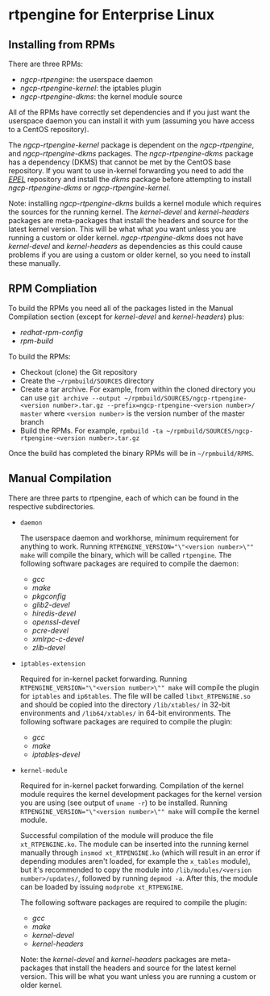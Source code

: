 rtpengine for Enterprise Linux
==================================

Installing from RPMs
--------------------

There are three RPMs:

- *ngcp-rtpengine*: the userspace daemon
- *ngcp-rtpengine-kernel*: the iptables plugin
- *ngcp-rtpengine-dkms*: the kernel module source

All of the RPMs have correctly set dependencies and if you just want the
userspace daemon you can install it with yum (assuming you have access to a
CentOS repository).

The *ngcp-rtpengine-kernel* package is dependent on the
*ngcp-rtpengine*, and *ngcp-rtpengine-dkms* packages. The
*ngcp-rtpengine-dkms* package has a dependency (DKMS) that cannot be met
by the CentOS base repository. If you want to use in-kernel forwarding you
need to add the [*EPEL*](http://fedoraproject.org/wiki/EPEL) repository and
install the *dkms* package before attempting to install
*ngcp-rtpengine-dkms* or *ngcp-rtpengine-kernel*.

Note: installing *ngcp-rtpengine-dkms* builds a kernel module which requires
the sources for the running kernel. The *kernel-devel* and *kernel-headers*
packages are meta-packages that install the headers and source for the latest
kernel version. This will be what what you want unless you are running a custom
or older kernel. *ngcp-rtpengine-dkms* does not have *kernel-devel* and
*kernel-headers* as dependencies as this could cause problems if you are using
a custom or older kernel, so you need to install these manually.


RPM Compliation
---------------

To build the RPMs you need all of the packages listed in the Manual Compilation
section (except for *kernel-devel* and *kernel-headers*) plus:

- *redhat-rpm-config*
- *rpm-build*

To build the RPMs:
- Checkout (clone) the Git repository
- Create the `~/rpmbuild/SOURCES` directory
- Create a tar archive.  For example, from within the cloned directory you can
  use
  `git archive --output ~/rpmbuild/SOURCES/ngcp-rtpengine-<version number>.tar.gz --prefix=ngcp-rtpengine-<version number>/ master`
  where `<version number>` is the version number of the master branch
- Build the RPMs. For example,
   `rpmbuild -ta ~/rpmbuild/SOURCES/ngcp-rtpengine-<version number>.tar.gz`

Once the build has completed the binary RPMs will be in `~/rpmbuild/RPMS`.


Manual Compilation
------------------

There are three parts to rtpengine, each of which can be found in the
respective subdirectories.

* `daemon`

	The userspace daemon and workhorse, minimum requirement for anything
	to work. Running `RTPENGINE_VERSION="\"<version number>\"" make` will
	compile the binary, which will be called `rtpengine`. The
	following software packages are required to compile the daemon:

	- *gcc*
	- *make*
	- *pkgconfig*
	- *glib2-devel*
	- *hiredis-devel*
	- *openssl-devel*
	- *pcre-devel*
	- *xmlrpc-c-devel*
	- *zlib-devel*

* `iptables-extension`

	Required for in-kernel packet forwarding. Running
	`RTPENGINE_VERSION="\"<version number>\"" make` will compile the plugin
	for `iptables` and `ip6tables`. The file will be called
	`libxt_RTPENGINE.so` and should be copied into the directory
	`/lib/xtables/` in 32-bit environments and `/lib64/xtables/` in 64-bit
	environments. The following software packages are required to compile
	the plugin:

	- *gcc*
	- *make*
	- *iptables-devel*

* `kernel-module`

	Required for in-kernel packet forwarding. Compilation of the kernel
	module requires the kernel development packages for the kernel version
	you are using (see output of `uname -r`) to be installed. Running
	`RTPENGINE_VERSION="\"<version number>\"" make` will compile the kernel
	module.

	Successful compilation of the module will produce the file
	`xt_RTPENGINE.ko`. The module can be inserted into the running kernel
	manually through `insmod xt_RTPENGINE.ko` (which will result in an
	error if depending modules aren't loaded, for example the `x_tables`
	module), but it's recommended to copy the module into
	`/lib/modules/<version number>/updates/`, followed by running
	`depmod -a`. After this, the module can be loaded by issuing
	`modprobe xt_RTPENGINE`.

	The following software packages are required to compile the plugin:

	- *gcc*
	- *make*
	- *kernel-devel*
	- *kernel-headers*

	Note: the *kernel-devel* and *kernel-headers* packages are meta-packages
	that install the headers and source for the latest kernel version. This
	will be what you want unless you are running a custom or older kernel.

